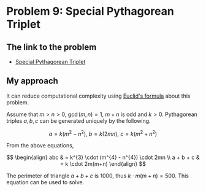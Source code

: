 # Problem 9: Special Pythagorean Triplet

## The link to the problem

- [Special Pythagorean Triplet](https://projecteuler.net/problem=9)

## My approach

It can reduce computational complexity using
[Euclid's formula](https://en.wikipedia.org/wiki/Pythagorean_triple#Generating_a_triple)
about this problem.

Assume that $m > n > 0$, $\gcd(m, n) = 1$, $m + n$ is odd and $k > 0$.
Pythagorean triples $a, b, c$ can be generated uniquely by the following.

$$
a = k(m^{2} - n^{2}), \ b = k(2mn), \ c = k(m^{2} + n^{2})
$$

From the above equations,

$$
\begin{align}
abc & = k^{3} \cdot (m^{4} - n^{4}) \cdot 2mn \\
a + b + c & = k \cdot 2m(m+n)
\end{align}
$$

The perimeter of triangle $a + b + c$ is $1000$, thus $k \cdot m(m+n) = 500$.
This equation can be used to solve.
